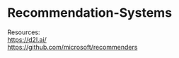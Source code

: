 # Recommendation-Systems

Resources:<br />
https://d2l.ai/<br />
https://github.com/microsoft/recommenders<br />
